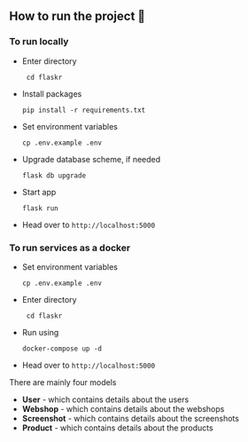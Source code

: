 ## How to run the project 🏇
### To run locally

* Enter directory

    ``` cd flaskr```

* Install packages

    ```pip install -r requirements.txt```

* Set environment variables
    
    ```cp .env.example .env```

* Upgrade database scheme, if needed
    
    ```flask db upgrade```

* Start app

  ```flask run```

* Head over to `http://localhost:5000`


### To run services as a docker
* Set environment variables
    
    ```cp .env.example .env```

* Enter directory

    ``` cd flaskr```

* Run using

    ```docker-compose up -d```

* Head over to `http://localhost:5000`


There are mainly four models 

* **User** - which contains details about the users
* **Webshop** - which contains details about the webshops
* **Screenshot** - which contains details about the screenshots
* **Product** - which contains details about the products
